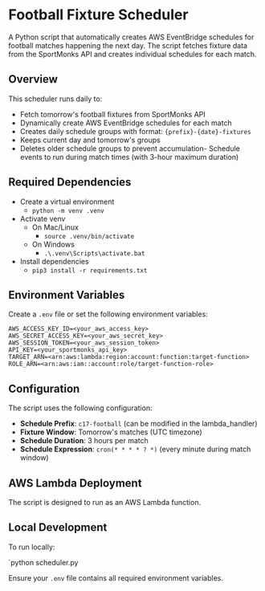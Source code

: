 # Football Fixture Scheduler

A Python script that automatically creates AWS EventBridge schedules for football matches happening the next day. The script fetches fixture data from the SportMonks API and creates individual schedules for each match.

## Overview

This scheduler runs daily to:
- Fetch tomorrow's football fixtures from SportMonks API
- Dynamically create AWS EventBridge schedules for each match
- Creates daily schedule groups with format: `{prefix}-{date}-fixtures`
- Keeps current day and tomorrow's groups
- Deletes older schedule groups to prevent accumulation- Schedule events to run during match times (with 3-hour maximum duration)

## Required Dependencies
- Create a virtual environment
    - `python -m venv .venv`
- Activate venv
    - On Mac/Linux
        - `source .venv/bin/activate`
    - On Windows
        - `.\.venv\Scripts\activate.bat`
- Install dependencies
    - `pip3 install -r requirements.txt`

## Environment Variables

Create a `.env` file or set the following environment variables:

```
AWS_ACCESS_KEY_ID=<your_aws_access_key>
AWS_SECRET_ACCESS_KEY=<your_aws_secret_key>
AWS_SESSION_TOKEN=<your_aws_session_token>
API_KEY=<your_sportmonks_api_key>
TARGET_ARN=<arn:aws:lambda:region:account:function:target-function>
ROLE_ARN=<arn:aws:iam::account:role/target-function-role>
```

## Configuration

The script uses the following configuration:
- **Schedule Prefix**: `c17-football` (can be modified in the lambda_handler)
- **Fixture Window**: Tomorrow's matches (UTC timezone)
- **Schedule Duration**: 3 hours per match
- **Schedule Expression**: `cron(* * * * ? *)` (every minute during match window)

## AWS Lambda Deployment

The script is designed to run as an AWS Lambda function.

## Local Development

To run locally:

`python scheduler.py

Ensure your `.env` file contains all required environment variables.